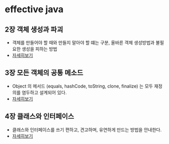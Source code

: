 # effective java 

## 2장 객체 생성과 파괴 
- 객체를 만들어야 할 때와 만들지 말아야 할 떄는 구분, 올바른 객체 생성방법과 불필요한 생성을 피하는 방법
- [자세히보기](src%2Fmain%2Fjava%2Fdevelopx%2Fbook%2Feffective%2Fch2%2Fch2.md)

## 3장 모든 객체의 공통 메소드
- Object 의 메서드 (equals, hashCode, toString, clone, finalize) 는 모두 재정의를 염두하고 설계되어 있다.
- [자세히보기](src%2Fmain%2Fjava%2Fdevelopx%2Fbook%2Feffective%2Fch3%2Fch3.md)

## 4장 클래스와 인터페이스
- 클래스와 인터페이스를 쓰기 편하고, 견고하며, 유연하게 만드는 방법을 안내한다. 
- [자세히보기](src%2Fmain%2Fjava%2Fdevelopx%2Fbook%2Feffective%2Fch4%2Fch4.md)
